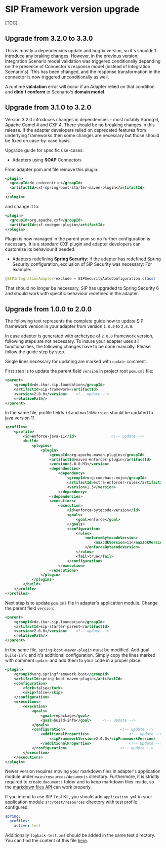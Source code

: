 # SIP Framework version upgrade

[TOC]

## Upgrade from 3.2.0 to 3.3.0

This is mostly a dependencies update and bugfix version, so it's shouldn't introduce any braking changes. 
However, in the previous version, Integration Scenario model validation was triggered conditionally
depending on the presence of Connector's response model (instead of Integration Scenario's).
This has been changed, and the response transformation in the connector is now triggered unconditionally as well.

A runtime **validation** error will occur if an Adapter relied on that condition and **didn't conform** to Scenario's **domain model**.

## Upgrade from 3.1.0 to 3.2.0
Version 3.2.0 introduces changes in dependencies - most notably Spring 6, Apache Camel 4 and CXF 4. 
There should be no breaking changes in this release. If the adapter developers relied on deprecated features from underlying frameworks then some changes are necessary but those should be fixed on case-by-case basis.

Upgrade guide for specific use-cases:
* Adapters using **SOAP** Connectors

From adapter pom.xml file remove this plugin:
```xml
<plugin>
  <groupId>de.codecentric</groupId>
  <artifactId>cxf-spring-boot-starter-maven-plugin</artifactId>
...
</plugin>
```
and change it to:
```xml
<plugin>
  <groupId>org.apache.cxf</groupId>
  <artifactId>cxf-codegen-plugin</artifactId>
</plugin>
```
Plugin is now managed in the parent pom so no further configuration is necessary. It is a standard CXF plugin and adapter developers can customize its behaviour if needed.


* Adapters redefining **Spring Security**:
If the adapter has redefined Spring Security configuration, exclusion of SIP Security was necessary:
For example: 
```java
@SIPIntegrationAdapter(exclude = SIPSecurityAutoConfiguration.class)
```
That should no longer be necessary, SIP has upgraded to Spring Security 6 and should work with specific behaviour redefined in the adapter.


## Upgrade from 1.0.0 to 2.0.0

The following text represents the complete guide how to update SIP framework version in your adapter from version 
`1.0.0` to `2.0.0`.

In case adapter is generated with archetype of `2.0.0` framework version, following steps are not necessary. To insure
your adapter uses all functionalities, the following changes have to be done manually. Please follow the guide
step by step.

Single lines necessary for updating are marked with `update` comment.

First step is to update the parent field `version` in project root `pom.xml` file:

```xml
<parent>
    <groupId>de.ikor.sip.foundation</groupId>
    <artifactId>sip-framework</artifactId>
    <version>2.0.0</version>    <!-- update -->
    <relativePath/>
</parent>
```

In the same file, profile fields `id` and `maxJdkVersion` should be updated to java version 11.

```xml
<profiles>
    <profile>
        <id>enforce-java-11</id>                <!-- update -->
        <build>
            <plugins>
                <plugin>
                    <groupId>org.apache.maven.plugins</groupId>
                    <artifactId>maven-enforcer-plugin</artifactId>
                    <version>3.0.0-M3</version>
                    <dependencies>
                        <dependency>
                            <groupId>org.codehaus.mojo</groupId>
                            <artifactId>extra-enforcer-rules</artifactId>
                            <version>1.3</version>
                        </dependency>
                    </dependencies>
                    <executions>
                        <execution>
                            <id>enforce-bytecode-version</id>
                            <goals>
                                <goal>enforce</goal>
                            </goals>
                            <configuration>
                                <rules>
                                    <enforceBytecodeVersion>
                                        <maxJdkVersion>11</maxJdkVersion>   <!-- update -->
                                    </enforceBytecodeVersion>
                                </rules>
                                <fail>true</fail>
                            </configuration>
                        </execution>
                    </executions>
                </plugin>
            </plugins>
        </build>
    </profile>
</profiles>
```

Next step is to update `pom.xml` file in adapter's application module. Change the parent field `version`:

```xml
<parent>
    <groupId>de.ikor.sip.foundation</groupId>
    <artifactId>sip-starter-parent</artifactId>
    <version>2.0.0</version>    <!-- update -->
    <relativePath/>
</parent>
```

In the same file, `spring-boot-maven-plugin` must be modified. Add goal `build-info` and it's additional
configuration. Simply copy the lines marked with comment `update` and add them to your code in a proper place:

```xml
<plugin>
    <groupId>org.springframework.boot</groupId>
    <artifactId>spring-boot-maven-plugin</artifactId>
    <configuration>
        <fork>false</fork>
        <skip>false</skip>
    </configuration>
    <executions>
        <execution>
            <goals>
                <goal>repackage</goal>
                <goal>build-info</goal>     <!-- update -->
            </goals>
            <configuration>                         <!-- update -->
                <additionalProperties>                  <!-- update -->
                    <sipFrameworkVersion>2.0.0</sipFrameworkVersion>    <!-- update -->
                </additionalProperties>                 <!-- update -->
            </configuration>                        <!-- update -->
        </execution>
    </executions>
</plugin>
```

Newer version requires moving your markdown files in adapter's application module under `main/resources/documents` directory.
Furthermore, it is strictly required to create `documents` folder and to keep markdown files inside, so the
[markdown files API](./core.md#sip-details-in-actuator-info-endpoint) can work properly.

If you intend to use SIP Test Kit, you should add `application.yml` in your application module `src/test/resources`
directory with test profile configured:

```yaml
spring:
  profiles:
    active: test
```

Additionally `logback-test.xml` should be added in the same test directory. You can find the content of this file 
[here](../sip-archetype/src/main/resources/archetype-resources/__rootArtifactId__-application/src/test/resources/logback-test.xml).